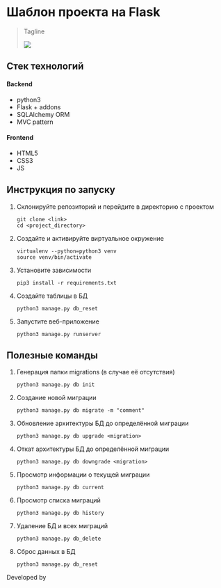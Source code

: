 # Шаблон проекта на Flask

> Tagline
>
> [![](https://img.shields.io/badge/some-badge-lightblue)](https://shields.io 'Badges website')

## Стек технологий

#### Backend
- python3
- Flask + addons
- SQLAlchemy ORM
- MVC pattern

#### Frontend
- HTML5
- CSS3
- JS

## Инструкция по запуску

1. Склонируйте репозиторий и перейдите в директорию с проектом
    ```
    git clone <link>
    cd <project_directory>
    ```
    
2. Создайте и активируйте виртуальное окружение
    ```
    virtualenv --python=python3 venv
    source venv/bin/activate
    ```

3. Установите зависимости
    ```
    pip3 install -r requirements.txt
    ```

4. Создайте таблицы в БД
    ```
    python3 manage.py db_reset
    ```

5. Запустите веб-приложение
    ```
    python3 manage.py runserver
    ```
   
## Полезные команды

1. Генерация папки migrations (в случае её отсутствия)
    ```
    python3 manage.py db init
    ```

2. Создание новой миграции
    ```
    python3 manage.py db migrate -m "comment"
    ``` 

3. Обновление архитектуры БД до определённой миграции
    ```
    python3 manage.py db upgrade <migration>
    ```  

4. Откат архитектуры БД до определённой миграции
    ```
    python3 manage.py db downgrade <migration>
    ```  
   
5. Просмотр информации о текущей миграции 
    ```
    python3 manage.py db current
    ```
   
6. Просмотр списка миграций
    ```
    python3 manage.py db history
    ``` 
   
7. Удаление БД и всех миграций
    ```
    python3 manage.py db_delete
    ```
   
8. Сброс данных в БД
    ```
    python3 manage.py db_reset
    ```  
   
Developed by [](https://example.com 'hover comment')
